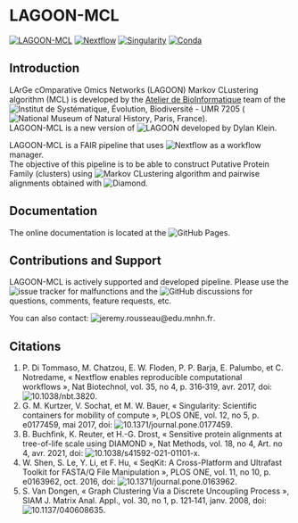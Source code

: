 # LAGOON-MCL

[![LAGOON-MCL](https://img.shields.io/badge/LAGOON--MCL-v1.0.0-red?labelColor=000000)](https://jroussea.github.io/LAGOON-MCL/)
[![Nextflow](https://img.shields.io/badge/nextflow_DSL2-%E2%89%A5_2.10.0-23aa62?labelColor=000000)](https://www.nextflow.io/)
[![Singularity](https://img.shields.io/badge/run_with-singularity-1d355c?labelColor=000000)](https://sylabs.io/singularity/)
[![Conda](https://img.shields.io/badge/run_with-conda-3eb049?logo=anaconda&labelColor=000000)](https://docs.conda.io/projects/conda/en/stable/)

## Introduction

LArGe cOmparative Omics Networks (LAGOON) Markov CLustering algorithm (MCL) is developed by the [Atelier de BioInformatique](https://bioinfo.mnhn.fr/abi/presentation.FR.html?target=_blank) team of the ![Institut de Systématique, Évolution, Biodiversité - UMR 7205](https://isyeb.mnhn.fr/fr) (![National Museum of Natural History](https://www.mnhn.fr/fr), Paris, France).\
LAGOON-MCL is a new version of ![LAGOON](https://github.com/Dylkln/LAGOON.git) developed by Dylan Klein.

LAGOON-MCL is a FAIR pipeline that uses ![Nextflow](https://www.nextflow.io/) as a workflow manager.\
The objective of this pipeline is to be able to construct Putative Protein Family (clusters) using ![Markov CLustering algorithm](https://github.com/micans/mcl) and pairwise alignments obtained with ![Diamond](https://github.com/bbuchfink/diamond).

## Documentation

The online documentation is located at the ![GitHub Pages](https://jroussea.github.io/LAGOON-MCL/).

## Contributions and Support

LAGOON-MCL is actively supported and developed pipeline. Please use the ![issue tracker](https://github.com/jroussea/LAGOON-MCL/issues) for malfunctions and the ![GitHub discussions](https://github.com/jroussea/LAGOON-MCL/discussions/1) for questions, comments, feature requests, etc.

You can also contact: ![jeremy.rousseau@edu.mnhn.fr](mailto:jeremy.rousseau@edu.mnhn.fr).

## Citations

1. P. Di Tommaso, M. Chatzou, E. W. Floden, P. P. Barja, E. Palumbo, et C. Notredame, « Nextflow enables reproducible computational workflows », Nat Biotechnol, vol. 35, no 4, p. 316‑319, avr. 2017, doi: ![10.1038/nbt.3820](https://doi.org/10.1038/nbt.3820).
2. G. M. Kurtzer, V. Sochat, et M. W. Bauer, « Singularity: Scientific containers for mobility of compute », PLOS ONE, vol. 12, no 5, p. e0177459, mai 2017, doi: ![10.1371/journal.pone.0177459](https://doi.org/10.1371/journal.pone.0177459).
3. B. Buchfink, K. Reuter, et H.-G. Drost, « Sensitive protein alignments at tree-of-life scale using DIAMOND », Nat Methods, vol. 18, no 4, Art. no 4, avr. 2021, doi: ![10.1038/s41592-021-01101-x](https://doi.org/10.1038/s41592-021-01101-x).
4. W. Shen, S. Le, Y. Li, et F. Hu, « SeqKit: A Cross-Platform and Ultrafast Toolkit for FASTA/Q File Manipulation », PLOS ONE, vol. 11, no 10, p. e0163962, oct. 2016, doi: ![10.1371/journal.pone.0163962](https://doi.org/10.1371/journal.pone.0163962).
5. S. Van Dongen, « Graph Clustering Via a Discrete Uncoupling Process », SIAM J. Matrix Anal. Appl., vol. 30, no 1, p. 121‑141, janv. 2008, doi: ![10.1137/040608635](https://doi.org/10.1137/040608635).
